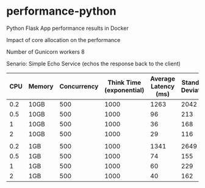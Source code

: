 # performance-python

Python Flask App performance results in Docker

Impact of core allocation on the performance

Number of Gunicorn workers 8

Senario: Simple Echo Service (echos the response back to the client)



| CPU | Memory  | Concurrency  | Think Time (exponential) | Average Latency (ms) | Standard Deviation | TPS (requests/second) | Error % |
|-----|---------|--------------|--------------------------|----------------------|--------------------|-----------------------|---------|
| 0.2 | 10GB    | 500          | 1000                     | 1263                 | 2042               | 168                   | 1.64    |
| 0.5 | 10GB    | 500          | 1000                     | 96                   | 213                | 358                   | 1.28    |
| 1   | 10GB    | 500          | 1000                     | 36                   | 168                | 372                   | 0.85    |
| 2   | 10GB    | 500          | 1000                     | 29                   | 116                | 376.6                 | 0.77    |
|     |         |              |                          |                      |                    |                       |         |
| 0.2 | 1GB     | 500          | 1000                     | 1341                 | 2649               | 187                   | 0.41    |
| 0.5 | 1GB     | 500          | 1000                     | 74                   | 155                | 362                   | 0.54    |
| 1   | 1GB     | 500          | 1000                     | 60                   | 229                | 367                   | 1.03    |
| 2   | 1GB     | 500          | 1000                     | 40                   | 162                | 373                   | 0.52    |

